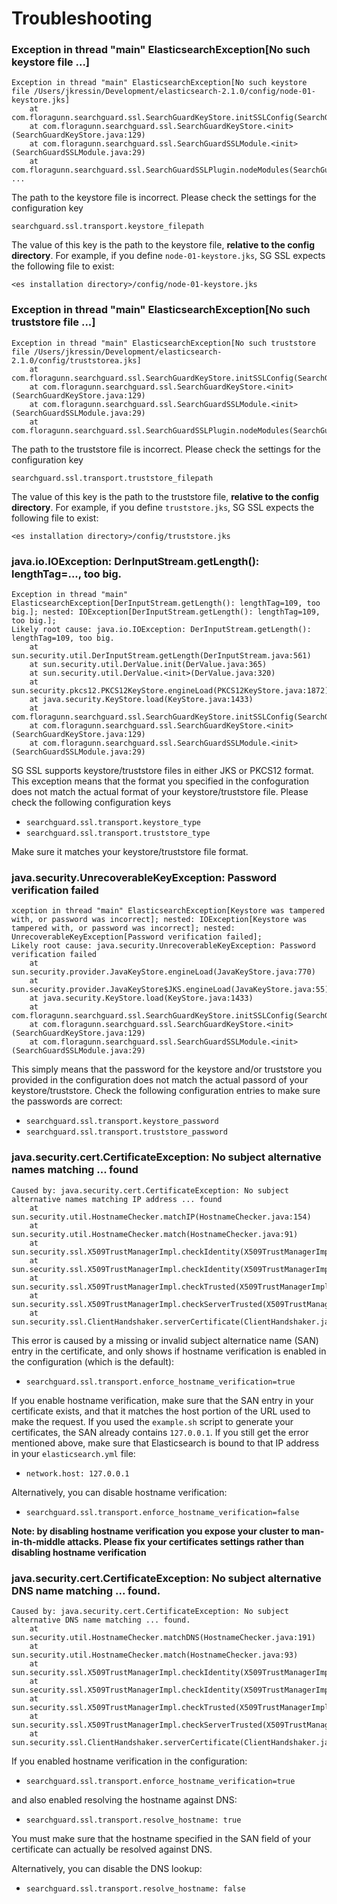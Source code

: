 # Troubleshooting

### Exception in thread "main" ElasticsearchException[No such keystore file ...]

```
Exception in thread "main" ElasticsearchException[No such keystore file /Users/jkressin/Development/elasticsearch-2.1.0/config/node-01-keystore.jks]
	at com.floragunn.searchguard.ssl.SearchGuardKeyStore.initSSLConfig(SearchGuardKeyStore.java:172)
	at com.floragunn.searchguard.ssl.SearchGuardKeyStore.<init>(SearchGuardKeyStore.java:129)
	at com.floragunn.searchguard.ssl.SearchGuardSSLModule.<init>(SearchGuardSSLModule.java:29)
	at com.floragunn.searchguard.ssl.SearchGuardSSLPlugin.nodeModules(SearchGuardSSLPlugin.java:89)
...
```

The path to the keystore file is incorrect. Please check the settings for the configuration key 

`searchguard.ssl.transport.keystore_filepath`

The value of this key is the path to the keystore file, **relative to the config directory**. For example, if you define `node-01-keystore.jks`, SG SSL expects the following file to exist:

`<es installation directory>/config/node-01-keystore.jks`

### Exception in thread "main" ElasticsearchException[No such truststore file ...]

```
Exception in thread "main" ElasticsearchException[No such truststore file /Users/jkressin/Development/elasticsearch-2.1.0/config/truststorea.jks]
	at com.floragunn.searchguard.ssl.SearchGuardKeyStore.initSSLConfig(SearchGuardKeyStore.java:182)
	at com.floragunn.searchguard.ssl.SearchGuardKeyStore.<init>(SearchGuardKeyStore.java:129)
	at com.floragunn.searchguard.ssl.SearchGuardSSLModule.<init>(SearchGuardSSLModule.java:29)
	at com.floragunn.searchguard.ssl.SearchGuardSSLPlugin.nodeModules(SearchGuardSSLPlugin.java:89)
```

The path to the truststore file is incorrect. Please check the settings for the configuration key 

`searchguard.ssl.transport.truststore_filepath`

The value of this key is the path to the truststore file, **relative to the config directory**. For example, if you define `truststore.jks`, SG SSL expects the following file to exist:

`<es installation directory>/config/truststore.jks` 

### java.io.IOException: DerInputStream.getLength(): lengthTag=..., too big.

```
Exception in thread "main" ElasticsearchException[DerInputStream.getLength(): lengthTag=109, too big.]; nested: IOException[DerInputStream.getLength(): lengthTag=109, too big.];
Likely root cause: java.io.IOException: DerInputStream.getLength(): lengthTag=109, too big.
	at sun.security.util.DerInputStream.getLength(DerInputStream.java:561)
	at sun.security.util.DerValue.init(DerValue.java:365)
	at sun.security.util.DerValue.<init>(DerValue.java:320)
	at sun.security.pkcs12.PKCS12KeyStore.engineLoad(PKCS12KeyStore.java:1872)
	at java.security.KeyStore.load(KeyStore.java:1433)
	at com.floragunn.searchguard.ssl.SearchGuardKeyStore.initSSLConfig(SearchGuardKeyStore.java:192)
	at com.floragunn.searchguard.ssl.SearchGuardKeyStore.<init>(SearchGuardKeyStore.java:129)
	at com.floragunn.searchguard.ssl.SearchGuardSSLModule.<init>(SearchGuardSSLModule.java:29)
```

SG SSL supports keystore/truststore files in either JKS or PKCS12 format. This exception means that the format you specified in the confoguration does not match the actual format of your keystore/truststore file. Please check the following configuration keys

* `searchguard.ssl.transport.keystore_type` 
* `searchguard.ssl.transport.truststore_type` 

Make sure it matches your keystore/truststore file format.

### java.security.UnrecoverableKeyException: Password verification failed

```
xception in thread "main" ElasticsearchException[Keystore was tampered with, or password was incorrect]; nested: IOException[Keystore was tampered with, or password was incorrect]; nested: UnrecoverableKeyException[Password verification failed];
Likely root cause: java.security.UnrecoverableKeyException: Password verification failed
	at sun.security.provider.JavaKeyStore.engineLoad(JavaKeyStore.java:770)
	at sun.security.provider.JavaKeyStore$JKS.engineLoad(JavaKeyStore.java:55)
	at java.security.KeyStore.load(KeyStore.java:1433)
	at com.floragunn.searchguard.ssl.SearchGuardKeyStore.initSSLConfig(SearchGuardKeyStore.java:192)
	at com.floragunn.searchguard.ssl.SearchGuardKeyStore.<init>(SearchGuardKeyStore.java:129)
	at com.floragunn.searchguard.ssl.SearchGuardSSLModule.<init>(SearchGuardSSLModule.java:29)
```

This simply means that the password for the keystore and/or truststore you provided in the configuration does not match the actual passord of your keystore/truststore. Check the following configuration entries to make sure the passwords are correct:

* `searchguard.ssl.transport.keystore_password` 
* `searchguard.ssl.transport.truststore_password`

### java.security.cert.CertificateException: No subject alternative names matching ... found

```
Caused by: java.security.cert.CertificateException: No subject alternative names matching IP address ... found
	at sun.security.util.HostnameChecker.matchIP(HostnameChecker.java:154)
	at sun.security.util.HostnameChecker.match(HostnameChecker.java:91)
	at sun.security.ssl.X509TrustManagerImpl.checkIdentity(X509TrustManagerImpl.java:455)
	at sun.security.ssl.X509TrustManagerImpl.checkIdentity(X509TrustManagerImpl.java:436)
	at sun.security.ssl.X509TrustManagerImpl.checkTrusted(X509TrustManagerImpl.java:252)
	at sun.security.ssl.X509TrustManagerImpl.checkServerTrusted(X509TrustManagerImpl.java:136)
	at sun.security.ssl.ClientHandshaker.serverCertificate(ClientHandshaker.java:1465)
```

This error is caused by a missing or invalid subject alternatice name (SAN) entry in the certificate, and only shows if hostname verification is enabled in the configuration (which is the default):

* `searchguard.ssl.transport.enforce_hostname_verification=true` 

If you enable hostname verification, make sure that the SAN entry in your certificate exists, and that it matches the host portion of the URL used to make the request. If you used the `example.sh` script to generate your certificates, the SAN already contains `127.0.0.1`. If you still get the error mentioned above, make sure that Elasticsearch is bound to that IP address in your `elasticsearch.yml` file:

* `network.host: 127.0.0.1`

Alternatively, you can disable hostname verification:

* `searchguard.ssl.transport.enforce_hostname_verification=false` 

**Note: by disabling hostname verification you expose your cluster to man-in-th-middle attacks. Please fix your certificates settings rather than disabling hostname verification**

### java.security.cert.CertificateException: No subject alternative DNS name matching ... found.

```
Caused by: java.security.cert.CertificateException: No subject alternative DNS name matching ... found.
	at sun.security.util.HostnameChecker.matchDNS(HostnameChecker.java:191)
	at sun.security.util.HostnameChecker.match(HostnameChecker.java:93)
	at sun.security.ssl.X509TrustManagerImpl.checkIdentity(X509TrustManagerImpl.java:455)
	at sun.security.ssl.X509TrustManagerImpl.checkIdentity(X509TrustManagerImpl.java:436)
	at sun.security.ssl.X509TrustManagerImpl.checkTrusted(X509TrustManagerImpl.java:252)
	at sun.security.ssl.X509TrustManagerImpl.checkServerTrusted(X509TrustManagerImpl.java:136)
	at sun.security.ssl.ClientHandshaker.serverCertificate(ClientHandshaker.java:1465)
```

If you enabled hostname verification in the configuration:

* `searchguard.ssl.transport.enforce_hostname_verification=true` 

and also enabled resolving the hostname against DNS:

* `searchguard.ssl.transport.resolve_hostname: true`

You must make sure that the hostname specified in the SAN field of your certificate can actually be resolved against DNS. 

Alternatively, you can disable the DNS lookup:

* `searchguard.ssl.transport.resolve_hostname: false`
